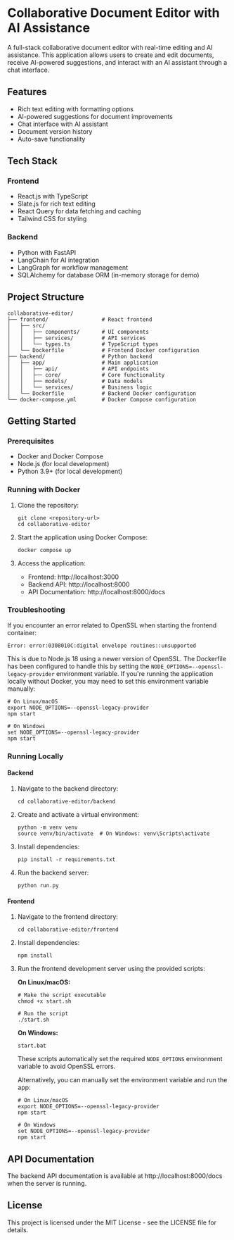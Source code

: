 # Collaborative Document Editor with AI Assistance

A full-stack collaborative document editor with real-time editing and AI assistance. This application allows users to create and edit documents, receive AI-powered suggestions, and interact with an AI assistant through a chat interface.

## Features

- Rich text editing with formatting options
- AI-powered suggestions for document improvements
- Chat interface with AI assistant
- Document version history
- Auto-save functionality

## Tech Stack

### Frontend
- React.js with TypeScript
- Slate.js for rich text editing
- React Query for data fetching and caching
- Tailwind CSS for styling

### Backend
- Python with FastAPI
- LangChain for AI integration
- LangGraph for workflow management
- SQLAlchemy for database ORM (in-memory storage for demo)

## Project Structure

```
collaborative-editor/
├── frontend/                 # React frontend
│   ├── src/
│   │   ├── components/       # UI components
│   │   ├── services/         # API services
│   │   └── types.ts          # TypeScript types
│   └── Dockerfile            # Frontend Docker configuration
├── backend/                  # Python backend
│   ├── app/                  # Main application
│   │   ├── api/              # API endpoints
│   │   ├── core/             # Core functionality
│   │   ├── models/           # Data models
│   │   └── services/         # Business logic
│   └── Dockerfile            # Backend Docker configuration
└── docker-compose.yml        # Docker Compose configuration
```

## Getting Started

### Prerequisites

- Docker and Docker Compose
- Node.js (for local development)
- Python 3.9+ (for local development)

### Running with Docker

1. Clone the repository:
   ```
   git clone <repository-url>
   cd collaborative-editor
   ```

2. Start the application using Docker Compose:
   ```
   docker compose up
   ```

3. Access the application:
   - Frontend: http://localhost:3000
   - Backend API: http://localhost:8000
   - API Documentation: http://localhost:8000/docs

### Troubleshooting

If you encounter an error related to OpenSSL when starting the frontend container:
```
Error: error:0308010C:digital envelope routines::unsupported
```

This is due to Node.js 18 using a newer version of OpenSSL. The Dockerfile has been configured to handle this by setting the `NODE_OPTIONS=--openssl-legacy-provider` environment variable. If you're running the application locally without Docker, you may need to set this environment variable manually:

```
# On Linux/macOS
export NODE_OPTIONS=--openssl-legacy-provider
npm start

# On Windows
set NODE_OPTIONS=--openssl-legacy-provider
npm start
```

### Running Locally

#### Backend

1. Navigate to the backend directory:
   ```
   cd collaborative-editor/backend
   ```

2. Create and activate a virtual environment:
   ```
   python -m venv venv
   source venv/bin/activate  # On Windows: venv\Scripts\activate
   ```

3. Install dependencies:
   ```
   pip install -r requirements.txt
   ```

4. Run the backend server:
   ```
   python run.py
   ```

#### Frontend

1. Navigate to the frontend directory:
   ```
   cd collaborative-editor/frontend
   ```

2. Install dependencies:
   ```
   npm install
   ```

3. Run the frontend development server using the provided scripts:

   **On Linux/macOS:**
   ```
   # Make the script executable
   chmod +x start.sh
   
   # Run the script
   ./start.sh
   ```

   **On Windows:**
   ```
   start.bat
   ```

   These scripts automatically set the required `NODE_OPTIONS` environment variable to avoid OpenSSL errors.

   Alternatively, you can manually set the environment variable and run the app:
   ```
   # On Linux/macOS
   export NODE_OPTIONS=--openssl-legacy-provider
   npm start

   # On Windows
   set NODE_OPTIONS=--openssl-legacy-provider
   npm start
   ```

## API Documentation

The backend API documentation is available at http://localhost:8000/docs when the server is running.

## License

This project is licensed under the MIT License - see the LICENSE file for details.
